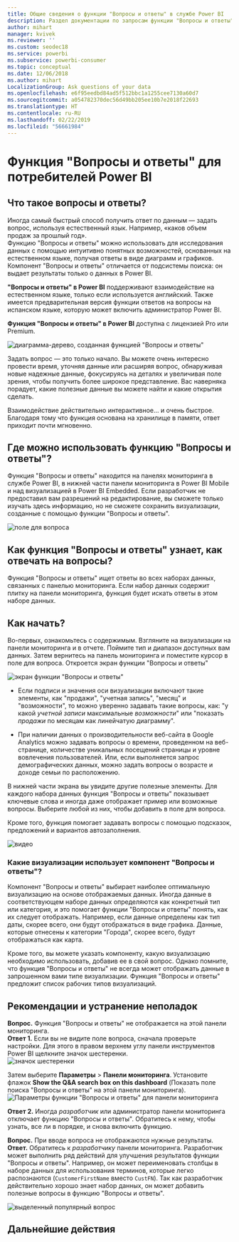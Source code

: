 ```yaml
---
title: Общие сведения о функции "Вопросы и ответы" в службе Power BI
description: Раздел документации по запросам функции "Вопросы и ответы" Power BI на естественном языке.
author: mihart
manager: kvivek
ms.reviewer: ''
ms.custom: seodec18
ms.service: powerbi
ms.subservice: powerbi-consumer
ms.topic: conceptual
ms.date: 12/06/2018
ms.author: mihart
LocalizationGroup: Ask questions of your data
ms.openlocfilehash: e6f95eedbd84ad5f512bbc1a1255cee7130a60d7
ms.sourcegitcommit: a054782370dec56d49bb205ee10b7e2018f22693
ms.translationtype: HT
ms.contentlocale: ru-RU
ms.lasthandoff: 02/22/2019
ms.locfileid: "56661984"
---
```

# <a name="qa-for-power-bi-consumers"></a>Функция "Вопросы и ответы" для **потребителей** Power BI
## <a name="what-is-qa"></a>Что такое вопросы и ответы?
Иногда самый быстрый способ получить ответ по данным — задать вопрос, используя естественный язык. Например, «каков объем продаж за прошлый год».  
Функцию "Вопросы и ответы" можно использовать для исследования данных с помощью интуитивно понятных возможностей, основанных на естественном языке, получая ответы в виде диаграмм и графиков. Компонент "Вопросы и ответы" отличается от подсистемы поиска: он выдает результаты только о данных в Power BI.

**"Вопросы и ответы" в Power BI** поддерживают взаимодействие на естественном языке, только если используется английский. Также имеется предварительная версия функции ответов на вопросы на испанском языке, которую может включить администратор Power BI.

**Функция "Вопросы и ответы" в Power BI** доступна с лицензией Pro или Premium. 
>

![диаграмма-дерево, созданная функцией "Вопросы и ответы"](media/end-user-q-and-a/power-bi-qna.png)

Задать вопрос — это только начало.  Вы можете очень интересно провести время, уточняя данные или расширяя вопрос, обнаруживая новые надежные данные, фокусируясь на деталях и увеличивая поле зрения, чтобы получить более широкое представление. Вас наверняка порадует, какие полезные данные вы можете найти и какие открытия сделать.

Взаимодействие действительно интерактивное... и очень быстрое. Благодаря тому что функция основана на хранилище в памяти, ответ приходит почти мгновенно.

## <a name="where-can-i-use-qa"></a>Где можно использовать функцию "Вопросы и ответы"?
Функция "Вопросы и ответы" находится на панелях мониторинга в службе Power BI, в нижней части панели мониторинга в Power BI Mobile и над визуализацией в Power BI Embedded. Если разработчик не предоставил вам разрешений на редактирование, вы сможете только изучать здесь информацию, но не сможете сохранить визуализации, созданные с помощью функции "Вопросы и ответы".

![поле для вопроса](media/end-user-q-and-a/powerbi-qna.png)

## <a name="how-does-qa-know-how-to-answer-questions"></a>Как функция "Вопросы и ответы" узнает, как отвечать на вопросы?
Функция "Вопросы и ответы" ищет ответы во всех наборах данных, связанных с панелью мониторинга. Если набор данных содержит плитку на панели мониторинга, функция будет искать ответы в этом наборе данных. 

## <a name="how-do-i-start"></a>Как начать?
Во-первых, ознакомьтесь с содержимым. Взгляните на визуализации на панели мониторинга и в отчете. Поймите тип и диапазон доступных вам данных. Затем вернитесь на панель мониторинга и поместите курсор в поле для вопроса. Откроется экран функции "Вопросы и ответы"

![экран функции "Вопросы и ответы"](media/end-user-q-and-a/power-bi-qna-screen.png) 

* Если подписи и значения оси визуализации включают такие элементы, как "продажи", "учетная запись", "месяц" и "возможности", то можно уверенно задавать такие вопросы, как: "у какой *учетной записи* максимальные *возможности*" или "показать *продажи* по месяцам как линейчатую диаграмму".

* При наличии данных о производительности веб-сайта в Google Analytics можно задавать вопросы о времени, проведенном на веб-странице, количестве уникальных посещений страницы и уровне вовлечения пользователей. Или, если выполняется запрос демографических данных, можно задать вопросы о возрасте и доходе семьи по расположению.

В нижней части экрана вы увидите другие полезные элементы. Для каждого набора данных функция "Вопросы и ответы" показывает ключевые слова и иногда даже отображает пример или возможные вопросы. Выберите любой из них, чтобы добавить в поле для вопроса. 

Кроме того, функция помогает задавать вопросы с помощью подсказок, предложений и вариантов автозаполнения. 

![видео](media/end-user-q-and-a/qa.gif) 


### <a name="which-visualization-does-qa-use"></a>Какие визуализации использует компонент "Вопросы и ответы"?
Компонент "Вопросы и ответы" выбирает наиболее оптимальную визуализацию на основе отображаемых данных. Иногда данные в соответствующем наборе данных определяются как конкретный тип или категория, и это помогает функции "Вопросы и ответы" понять, как их следует отображать. Например, если данные определены как тип даты, скорее всего, они будут отображаться в виде графика. Данные, которые отнесены к категории "Города", скорее всего, будут отображаться как карта.

Кроме того, вы можете указать компоненту, какую визуализацию необходимо использовать, добавив ее в свой вопрос. Однако помните, что функция "Вопросы и ответы" не всегда может отображать данные в запрошенном вами типе визуализации. Функция "Вопросы и ответы" предложит список рабочих типов визуализаций.

## <a name="considerations-and-troubleshooting"></a>Рекомендации и устранение неполадок
**Вопрос.** Функция "Вопросы и ответы" не отображается на этой панели мониторинга.    
**Ответ 1.** Если вы не видите поле вопроса, сначала проверьте настройки. Для этого в правом верхнем углу панели инструментов Power BI щелкните значок шестеренки.   
![значок шестеренки](media/end-user-q-and-a/power-bi-settings.png)

Затем выберите **Параметры** > **Панели мониторинга**. Установите флажок **Show the Q&A search box on this dashboard** (Показать поле поиска "Вопросы и ответы" на этой панели мониторинга).
![Параметры функции "Вопросы и ответы" для панели мониторинга](media/end-user-q-and-a/power-bi-turn-on.png)  


**Ответ 2.** Иногда *разработчик* или администратор панели мониторинга отключает функцию "Вопросы и ответы". Обратитесь к нему, чтобы узнать, все ли в порядке, и снова включить функцию.   

**Вопрос.** При вводе вопроса не отображаются нужные результаты.    
**Ответ.** Обратитесь к *разработчику* панели мониторинга. Разработчик может выполнить ряд действий для улучшения результатов функции "Вопросы и ответы". Например, он может переименовать столбцы в наборе данных для использования терминов, которые легко распознаются (`CustomerFirstName` вместо `CustFN`). Так как разработчик действительно хорошо знает набор данных, он может добавить полезные вопросы в функцию "Вопросы и ответы".

![выделенный популярный вопрос](media/end-user-q-and-a/power-bi-featured-q.png)

## <a name="next-steps"></a>Дальнейшие действия

